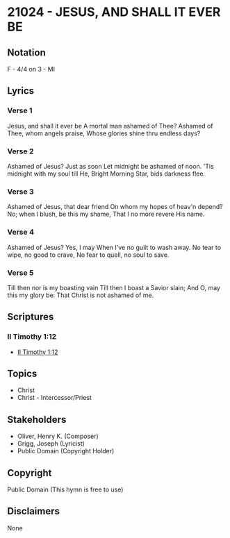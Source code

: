 # 21024 - JESUS, AND SHALL IT EVER BE

## Notation

F - 4/4 on 3 - MI

## Lyrics

### Verse 1

Jesus, and shall it ever be A mortal man ashamed of Thee? Ashamed of Thee, whom angels praise, Whose glories shine thru endless days?

### Verse 2

Ashamed of Jesus? Just as soon Let midnight be ashamed of noon. 'Tis midnight with my soul till He, Bright Morning Star, bids darkness flee.

### Verse 3

Ashamed of Jesus, that dear friend On whom my hopes of heav'n depend? No; when I blush, be this my shame, That I no more revere His name.

### Verse 4

Ashamed of Jesus? Yes, I may When I've no guilt to wash away. No tear to wipe, no good to crave, No fear to quell, no soul to save.

### Verse 5

Till then nor is my boasting vain Till then I boast a Savior slain; And O, may this my glory be: That Christ is not ashamed of me.


## Scriptures

### II Timothy 1:12

- [II Timothy 1:12](https://www.biblegateway.com/passage/?search=II%20Timothy%201%3A12)


## Topics

- Christ
- Christ - Intercessor/Priest

## Stakeholders

- Oliver, Henry K. (Composer)
- Grigg, Joseph (Lyricist)
- Public Domain (Copyright Holder)

## Copyright

Public Domain
(This hymn is free to use)

## Disclaimers

None

